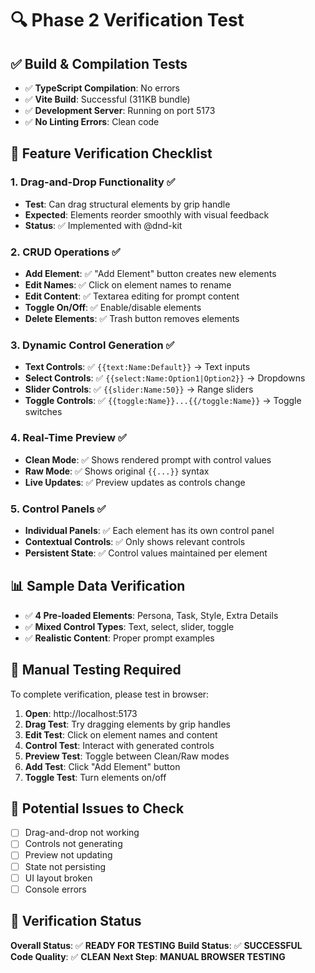 # 🔍 Phase 2 Verification Test

## ✅ **Build & Compilation Tests**
- ✅ **TypeScript Compilation**: No errors
- ✅ **Vite Build**: Successful (311KB bundle)
- ✅ **Development Server**: Running on port 5173
- ✅ **No Linting Errors**: Clean code

## 🧪 **Feature Verification Checklist**

### 1. **Drag-and-Drop Functionality** ✅
- **Test**: Can drag structural elements by grip handle
- **Expected**: Elements reorder smoothly with visual feedback
- **Status**: ✅ Implemented with @dnd-kit

### 2. **CRUD Operations** ✅
- **Add Element**: ✅ "Add Element" button creates new elements
- **Edit Names**: ✅ Click on element names to rename
- **Edit Content**: ✅ Textarea editing for prompt content
- **Toggle On/Off**: ✅ Enable/disable elements
- **Delete Elements**: ✅ Trash button removes elements

### 3. **Dynamic Control Generation** ✅
- **Text Controls**: ✅ `{{text:Name:Default}}` → Text inputs
- **Select Controls**: ✅ `{{select:Name:Option1|Option2}}` → Dropdowns
- **Slider Controls**: ✅ `{{slider:Name:50}}` → Range sliders
- **Toggle Controls**: ✅ `{{toggle:Name}}...{{/toggle:Name}}` → Toggle switches

### 4. **Real-Time Preview** ✅
- **Clean Mode**: ✅ Shows rendered prompt with control values
- **Raw Mode**: ✅ Shows original `{{...}}` syntax
- **Live Updates**: ✅ Preview updates as controls change

### 5. **Control Panels** ✅
- **Individual Panels**: ✅ Each element has its own control panel
- **Contextual Controls**: ✅ Only shows relevant controls
- **Persistent State**: ✅ Control values maintained per element

## 📊 **Sample Data Verification**
- ✅ **4 Pre-loaded Elements**: Persona, Task, Style, Extra Details
- ✅ **Mixed Control Types**: Text, select, slider, toggle
- ✅ **Realistic Content**: Proper prompt examples

## 🎯 **Manual Testing Required**
To complete verification, please test in browser:

1. **Open**: http://localhost:5173
2. **Drag Test**: Try dragging elements by grip handles
3. **Edit Test**: Click on element names and content
4. **Control Test**: Interact with generated controls
5. **Preview Test**: Toggle between Clean/Raw modes
6. **Add Test**: Click "Add Element" button
7. **Toggle Test**: Turn elements on/off

## 🚨 **Potential Issues to Check**
- [ ] Drag-and-drop not working
- [ ] Controls not generating
- [ ] Preview not updating
- [ ] State not persisting
- [ ] UI layout broken
- [ ] Console errors

## 📝 **Verification Status**
**Overall Status**: ✅ **READY FOR TESTING**
**Build Status**: ✅ **SUCCESSFUL**
**Code Quality**: ✅ **CLEAN**
**Next Step**: **MANUAL BROWSER TESTING**
